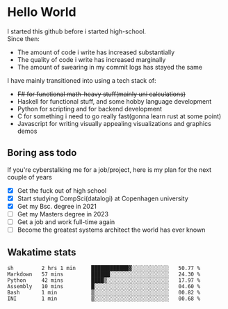 # Hello World

I started this github before i started high-school.  
Since then:
- The amount of code i write has increased substantially
- The quality of code i write has increased marginally
- The amount of swearing in my commit logs has stayed the same

I have mainly transitioned into using a tech stack of:
- ~~F# for functional math-heavy stuff(mainly uni calculations)~~
- Haskell for functional stuff, and some hobby language development
- Python for scripting and for backend development
- C for something i need to go really fast(gonna learn rust at some point)
- Javascript for writing visually appealing visualizations and graphics demos

## Boring ass todo
If you're cyberstalking me for a job/project, here is my plan for the next couple of years
- [x] Get the fuck out of high school
- [x] Start studying CompSci(datalogi) at Copenhagen university
- [x] Get my Bsc. degree in 2021
- [ ] Get my Masters degree in 2023
- [ ] Get a job and work full-time again
- [ ] Become the greatest systems architect the world has ever known

## Wakatime stats
<!--START_SECTION:waka-->

```text
sh         2 hrs 1 min     ████████████▓░░░░░░░░░░░░   50.77 %
Markdown   57 mins         ██████░░░░░░░░░░░░░░░░░░░   24.30 %
Python     42 mins         ████▒░░░░░░░░░░░░░░░░░░░░   17.97 %
Assembly   10 mins         █░░░░░░░░░░░░░░░░░░░░░░░░   04.60 %
Bash       1 min           ▒░░░░░░░░░░░░░░░░░░░░░░░░   00.82 %
INI        1 min           ▒░░░░░░░░░░░░░░░░░░░░░░░░   00.68 %
```

<!--END_SECTION:waka-->
